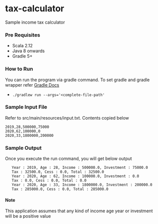# tax-calculator

Sample income tax calculator

### Pre Requisites
* Scala 2.12
* Java 8 onwards
* Gradle 5+

### How to Run
You can run the program via gradle command. To set gradle and gradle wrapper refer [Gradle Docs](https://docs.gradle.org/5.4/userguide/userguide.html)

* `./gradlew run --args='<complete-file-path'`

### Sample Input File
Refer to src/main/resources/input.txt. Contents copied below

```
2019,28,500000,75000
2020,62,100000,0
2020,33,1800000,200000
```

### Sample Output
Once you execute the run command, you will get below output

```
   Year : 2019, Age : 28, Income : 500000.0, Investment : 75000.0
   Tax : 32500.0, Cess : 0.0, Total : 32500.0
   Year : 2020, Age : 62, Income : 100000.0, Investment : 0.0
   Tax : 0.0, Cess : 0.0, Total : 0.0
   Year : 2020, Age : 33, Income : 1800000.0, Investment : 200000.0
   Tax : 285000.0, Cess : 0.0, Total : 285000.0
```
#### Note
This application assumes that any kind of income age year or investment will be a positive value